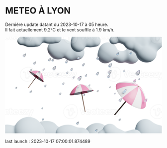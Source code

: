 # METEO À LYON

Dernière update datant du 2023-10-17 à 05 heure.  
Il fait actuellement 9.2°C et le vent souffle à 1.9 km/h.      

![](./.github/rain.png)

last launch : 2023-10-17 07:00:01.874489
